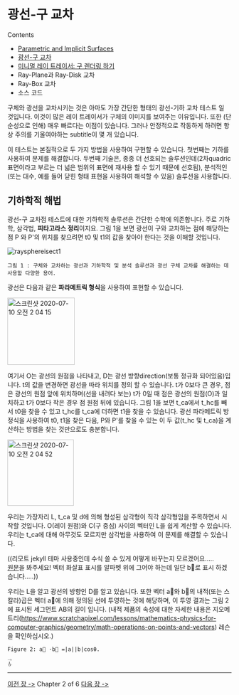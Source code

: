 
# 광선-구 교차

Contents
- [Parametric and Implicit Surfaces](rt-A-Minimal-Ray-Tracer)
- [광선-구 교차](rt-광선-구-교차)
- [미니멀 레이 트레이서: 구 렌더링 하기](rt-미니멀레이트레이서)
- Ray-Plane과 Ray-Disk 교차
- Ray-Box 교차
- 소스 코드

구체와 광선을 교차시키는 것은 아마도 가장 간단한 형태의 광선-기하 교차 테스트 일 것입니다.
이것이 많은 레이 트레이서가 구체의 이미지를 보여주는 이유입니다.
또한 (단순성으로 인해) 매우 빠르다는 이점이 있습니다.
그러나 안정적으로 작동하게 하려면 항상 주의를 기울여야하는 subtitle이 몇 개 있습니다.

이 테스트는 본질적으로 두 가지 방법을 사용하여 구현할 수 있습니다.
첫번째는 기하를 사용하여 문제를 해결합니다. 두번째 기술은, 종종 더 선호되는 솔루션인데(2차quadric 표면이라고 부르는 더 넓은 범위의 표면에 재사용 할 수 있기 때문에 선호됨), 분석적인(또는 대수, 예를 들어 닫힌 형태 표현을 사용하여 해석할 수 있음) 솔루션을 사용합니다.

## 기하학적 해법

광선-구 교차점 테스트에 대한 기하학적 솔루션은 간단한 수학에 의존합니다.
주로 기하학, 삼각법, **피타고라스 정리**이지요.
그림 1을 보면 광선이 구와 교차하는 점에 해당하는 점 P 와 P'의 위치를 찾으려면 t0 및 t1의 값을 찾아야 한다는 것을 이해할 것입니다.

![raysphereisect1](https://user-images.githubusercontent.com/53321189/87069125-a1264200-c251-11ea-92d2-752de15aaca1.png)

~~~
그림 1 : 구체와 교차하는 광선과 기하학적 및 분석 솔루션과 광선 구체 교차를 해결하는 데 사용할 다양한 용어.
~~~

광선은 다음과 같은 **파라메트릭 형식**을 사용하여 표현할 수 있습니다.

<img width="151" alt="스크린샷 2020-07-10 오전 2 04 15" src="https://user-images.githubusercontent.com/53321189/87069165-b00cf480-c251-11ea-8af0-3ef25510fcf0.png">

여기서 O는 광선의 원점을 나타내고, D는 광선 방향direction(보통 정규화 되어있음)입니다.
t의 값을 변경하면 광선을 따라 위치를 정의 할 수 있습니다.
t가 0보다 큰 경우, 점은 광선의 원점 앞에 위치하며(선을 내려다 보는)
t가 0일 때 점은 광선의 원점(O)과 일치하고
t가 0보다 작은 경우 점 원점 뒤에 있습니다.
그림 1을 보면 t_ca에서 t_hc를 빼서 t0을 찾을 수 있고 t_hc를 t_ca에 더하면 t1을 찾을 수 있습니다.
광선 파라메트릭 방정식을 사용하여 t0, t1을 찾은 다음, P와 P'를 찾을 수 있는
이 두 값(t_hc 및 t_ca)을 계산하는 방법을 찾는 것만으로도 충분합니다.

<img width="149" alt="스크린샷 2020-07-10 오전 2 04 52" src="https://user-images.githubusercontent.com/53321189/87069219-c9ae3c00-c251-11ea-8087-270b401a3bc8.png">

우리는 가장자리 L, t_ca 및 d에 의해 형성된 삼각형이 직각 삼각형임을 주목하면서 시작할 것입니다.
O(레이 원점)와 C(구 중심) 사이의 벡터인 L을 쉽게 계산할 수 있습니다.
우리는 t_ca에 대해 아무것도 모르지만 삼각법을 사용하여 이 문제를 해결할 수 있습니다.

((리모트 jekyll 테마 사용중인데 수식 쓸 수 있게 어떻게 바꾸는지 모르겠어요.....<br>
[원문](https://www.scratchapixel.com/lessons/3d-basic-rendering/minimal-ray-tracer-rendering-simple-shapes/ray-sphere-intersection)을 봐주세요! 벡터 화살표 표시를 알파벳 위에 그어야 하는데 일단 b⃗로 표시 하겠습니다.....))

우리는 L을 알고 광선의 방향인 D를 알고 있습니다. 또한 벡터 a⃗와 b⃗의 내적(또는 스칼라)곱은 벡터 a⃗에 의해 정의된 선에 투영하는 것에 해당하며,
이 투영 결과는 그림 2에 표시된 세그먼트 AB의 길이 입니다.
(내적 제품의 속성에 대한 자세한 내용은 지오메트리(https://www.scratchapixel.com/lessons/mathematics-physics-for-computer-graphics/geometry/math-operations-on-points-and-vectors) 레슨을 확인하십시오.)


~~~
Figure 2: a⃗ ⋅b⃗ =|a||b|cosθ.
~~~

<math xmlns="http://www.w3.org/1998/Math/MathML">
  <mrow class="MJX-TeXAtom-ORD">
    <mover>
      <mi>b</mi>
      <mo stretchy="false">&#x2192;<!-- → --></mo>
    </mover>
  </mrow>
</math>

------------------------
[이전 장 ->](rt-A-Minimal-Ray-Tracer)          Chapter 2 of 6         [다음 장 ->](rt-미니멀레이트레이서)
